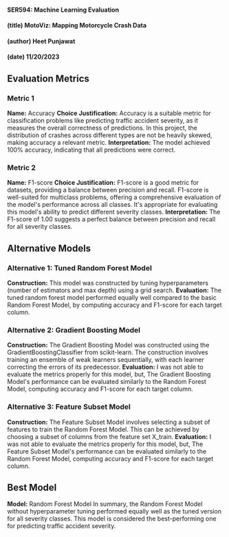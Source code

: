 #### SER594: Machine Learning Evaluation
#### (title) MotoViz: Mapping Motorcycle Crash Data 
#### (author) Heet Punjawat
#### (date) 11/20/2023

## Evaluation Metrics
### Metric 1
**Name:** Accuracy
**Choice Justification:** Accuracy is a suitable metric for classification problems like predicting traffic accident severity, as it measures the overall correctness of predictions. In this project, the distribution of crashes across different types are not be heavily skewed, making accuracy a relevant metric.
**Interpretation:** The model achieved 100% accuracy, indicating that all predictions were correct.

### Metric 2
**Name:** F1-score
**Choice Justification:** F1-score is a good metric for datasets, providing a balance between precision and recall. F1-score is well-suited for multiclass problems, offering a comprehensive evaluation of the model's performance across all classes. It's appropriate for evaluating this model's ability to predict different severity classes.
**Interpretation:** The F1-score of 1.00 suggests a perfect balance between precision and recall for all severity classes.

## Alternative Models
### Alternative 1: Tuned Random Forest Model
**Construction:** This model was constructed by tuning hyperparameters (number of estimators and max depth) using a grid search.
**Evaluation:** The tuned random forest model performed equally well compared to the basic Random Forest Model, by computing accuracy and F1-score for each target column.

### Alternative 2: Gradient Boosting Model
**Construction:** The Gradient Boosting Model was constructed using the GradientBoostingClassifier from scikit-learn. The construction involves training an ensemble of weak learners sequentially, with each learner correcting the errors of its predecessor.
**Evaluation:** I was not able to evaluate the metrics properly for this model, but, The Gradient Boosting Model's performance can be evaluated similarly to the Random Forest Model, computing accuracy and F1-score for each target column.

### Alternative 3: Feature Subset Model
**Construction:** The Feature Subset Model involves selecting a subset of features to train the Random Forest Model. This can be achieved by choosing a subset of columns from the feature set X_train.
**Evaluation:** I was not able to evaluate the metrics properly for this model, but, The Feature Subset Model's performance can be evaluated similarly to the Random Forest Model, computing accuracy and F1-score for each target column.

## Best Model

**Model:** Random Forest Model
In summary, the Random Forest Model without hyperparameter tuning performed equally well as the tuned version for all severity classes. This model is considered the best-performing one for predicting traffic accident severity.
